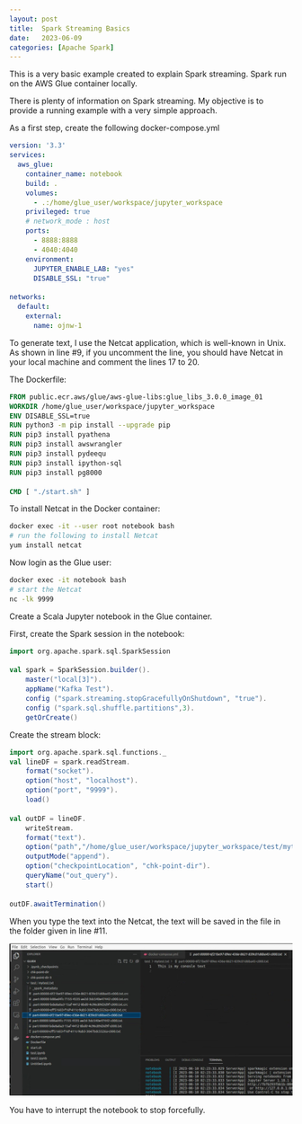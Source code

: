 ```yaml
---
layout: post
title:  Spark Streaming Basics 
date:   2023-06-09
categories: [Apache Spark]
---
```




This is a very basic example created to explain Spark streaming. Spark run on the AWS Glue container locally.

<!--more-->

There is plenty of information on Spark streaming. My objective is to provide a running example with a very simple approach.

As a first step, create the following docker-compose.yml

```yaml
version: '3.3'
services:
  aws_glue:
    container_name: notebook
    build: .
    volumes:
      - .:/home/glue_user/workspace/jupyter_workspace
    privileged: true
    # network_mode : host
    ports:
      - 8888:8888
      - 4040:4040
    environment:
      JUPYTER_ENABLE_LAB: "yes"
      DISABLE_SSL: "true"

networks: 
  default: 
    external: 
      name: ojnw-1
```

To generate text, I use the Netcat application, which is well-known in Unix. As shown in line #9, if you uncomment the line, you should have Netcat in your local machine and comment the lines 17 to 20.

The Dockerfile:

```dockerfile
FROM public.ecr.aws/glue/aws-glue-libs:glue_libs_3.0.0_image_01
WORKDIR /home/glue_user/workspace/jupyter_workspace
ENV DISABLE_SSL=true
RUN python3 -m pip install --upgrade pip
RUN pip3 install pyathena
RUN pip3 install awswrangler
RUN pip3 install pydeequ
RUN pip3 install ipython-sql
RUN pip3 install pg8000

CMD [ "./start.sh" ]
```



To install Netcat in the Docker container:



```bash
docker exec -it --user root notebook bash
# run the following to install Netcat
yum install netcat
```

Now login as the Glue user:

```bash
docker exec -it notebook bash
# start the Netcat
nc -lk 9999
```

Create a Scala Jupyter notebook in the Glue container.

First, create the Spark session in the notebook:

```scala
import org.apache.spark.sql.SparkSession

val spark = SparkSession.builder().
    master("local[3]").
    appName("Kafka Test").
    config ("spark.streaming.stopGracefullyOnShutdown", "true").
    config ("spark.sql.shuffle.partitions",3).
    getOrCreate()
```

Create the stream block:

```scala
import org.apache.spark.sql.functions._
val lineDF = spark.readStream.
    format("socket").
    option("host", "localhost").
    option("port", "9999").
    load()

val outDF = lineDF.
    writeStream.
    format("text").
    option("path","/home/glue_user/workspace/jupyter_workspace/test/mytest.txt").
    outputMode("append").
    option("checkpointLocation", "chk-point-dir").
    queryName("out_query").
    start()

outDF.awaitTermination()
```

When you type the text into the Netcat, the text will be saved in the file in the folder given in line #11.

![Save the stream to text file](/assets/images/2023-06-09-Spark-Streaming-part-1/save_stream2file.jpg)

You have to interrupt the notebook to stop forcefully.